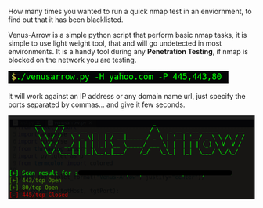 How many times you wanted to run a quick nmap test in an enviornment, to find out that it has been blacklisted.

Venus-Arrow is a simple python script that perform basic nmap tasks, it is simple to use light weight tool, that and will go undetected in most environments.
It is a handy tool during any **Penetration Testing**, if nmap is blocked on the network you are testing.

![](https://github.com/Gracchi/Project-Venus/blob/bf340708990d22aa2f712577a0f6e918978522f2/docs/commad.png)

It will work against an IP address or any domain name url, just specify the ports separated by commas... and give it few seconds.

![](https://github.com/Gracchi/Project-Venus/blob/main/docs/result.png)
